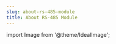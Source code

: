 ```yaml
---
slug: about-rs-485-module
title: About RS-485 Module
---
```

import Image from '@theme/IdealImage';
